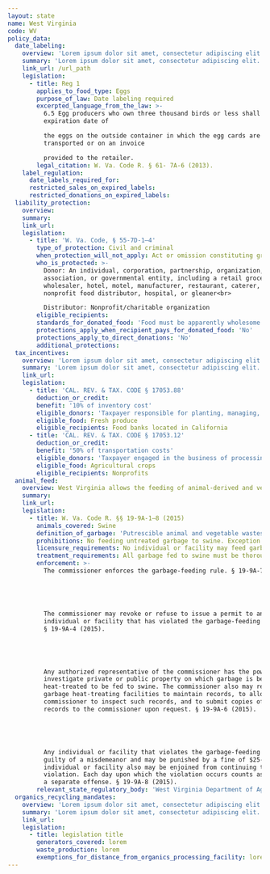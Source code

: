 ```yaml
---
layout: state
name: West Virginia
code: WV
policy_data:
  date_labeling:
    overview: 'Lorem ipsum dolor sit amet, consectetur adipiscing elit. Curabitur tellus mi, consequat at laoreet eget, vestibulum nec dolor. Vivamus volutpat quam ac quam bibendum rutrum.'
    summary: 'Lorem ipsum dolor sit amet, consectetur adipiscing elit. Curabitur tellus mi, consequat at laoreet eget, vestibulum nec dolor. Vivamus volutpat quam ac quam bibendum rutrum.'
    link_url: /url_path
    legislation:
      - title: Reg 1
        applies_to_food_type: Eggs
        purpose_of_law: Date labeling required
        excerpted_language_from_the_law: >-
          6.5 Egg producers who own three thousand birds or less shall denote the
          expiration date of

          the eggs on the outside container in which the egg cards are
          transported or on an invoice

          provided to the retailer.
        legal_citation: W. Va. Code R. § 61- 7A-6 (2013).
    label_regulation:
      date_labels_required_for: 
      restricted_sales_on_expired_labels:
      restricted_donations_on_expired_labels:
  liability_protection:
    overview:
    summary:
    link_url:
    legislation:
      - title: 'W. Va. Code, § 55-7D-1—4'
        type_of_protection: Civil and criminal
        when_protection_will_not_apply: Act or omission constituting gross negligence or intentional misconduct
        who_is_protected: >-
          Donor: An individual, corporation, partnership, organization,
          association, or governmental entity, including a retail grocer,
          wholesaler, hotel, motel, manufacturer, restaurant, caterer, farmer,
          nonprofit food distributor, hospital, or gleaner<br>

          Distributor: Nonprofit/charitable organization
        eligible_recipients:
        standards_for_donated_food: 'Food must be apparently wholesome (must meet all quality and health standards); includes donations of food not readily marketable due to appearance, age, freshness, grade, size, or surplus'
        protections_apply_when_recipient_pays_for_donated_food: 'No'
        protections_apply_to_direct_donations: 'No'
        additional_protections:
  tax_incentives:
    overview: 'Lorem ipsum dolor sit amet, consectetur adipiscing elit. Curabitur tellus mi, consequat at laoreet eget, vestibulum nec dolor. Vivamus volutpat quam ac quam bibendum rutrum.'
    summary: 'Lorem ipsum dolor sit amet, consectetur adipiscing elit. Curabitur tellus mi, consequat at laoreet eget, vestibulum nec dolor. Vivamus volutpat quam ac quam bibendum rutrum.'
    link_url:
    legislation:
      - title: 'CAL. REV. & TAX. CODE § 17053.88'
        deduction_or_credit:
        benefit: '10% of inventory cost'
        eligible_donors: 'Taxpayer responsible for planting, managing, and harvesting crops'
        eligible_food: Fresh produce
        eligible_recipients: Food banks located in California
      - title: 'CAL. REV. & TAX. CODE § 17053.12'
        deduction_or_credit:
        benefit: '50% of transportation costs'
        eligible_donors: 'Taxpayer engaged in the business of processing, distributing, or selling agricultural products'
        eligible_food: Agricultural crops
        eligible_recipients: Nonprofits
  animal_feed:
    overview: West Virginia allows the feeding of animal-derived and vegetable waste to swine provided that it has been properly heat-treated and fed by a licensed facility. Individuals may feed household garbage to their own swine without heat-treating it and without a permit.
    summary:
    link_url:
    legislation:
      - title: W. Va. Code R. §§ 19-9A-1–8 (2015)
        animals_covered: Swine
        definition_of_garbage: 'Putrescible animal and vegetable wastes resulting from the handling, preparation, cooking, and consumption of foods including animal carcasses or parts thereof. § 19-9A-1 (2015).'
        prohibitions: No feeding untreated garbage to swine. Exception for individual feeding household garbage. § 19-9A-2 (2015).
        licensure_requirements: No individual or facility may feed garbage to swine without first obtaining an annual license from the state. § 19-9A-2 (2015).
        treatment_requirements: All garbage fed to swine must be thoroughly heated to 212 degrees Fahrenheit for at least 30 minutes or else treated in some other manner approved by the commissioner. § 19-9A-5 (2015).
        enforcement: >-
          The commissioner enforces the garbage-feeding rule. § 19-9A-7 (2015).





          The commissioner may revoke or refuse to issue a permit to any
          individual or facility that has violated the garbage-feeding rule.
          § 19-9A-4 (2015).





          Any authorized representative of the commissioner has the power to
          investigate private or public property on which garbage is being
          heat-treated to be fed to swine. The commissioner also may require
          garbage heat-treating facilities to maintain records, to allow the
          commissioner to inspect such records, and to submit copies of such
          records to the commissioner upon request. § 19-9A-6 (2015).





          Any individual or facility that violates the garbage-feeding rule is
          guilty of a misdemeanor and may be punished by a fine of $25-$300. The
          individual or facility also may be enjoined from continuing the
          violation. Each day upon which the violation occurs counts as
          a separate offense. § 19-9A-8 (2015).
        relevant_state_regulatory_body: 'West Virginia Department of Agriculture (§ 19-9A-7 (2015)), <a href="http://www.agriculture.wv.gov/Pages/default.aspx">http://www.agriculture.wv.gov/Pages/default.aspx</a>.'
  organics_recycling_mandates:
    overview: 'Lorem ipsum dolor sit amet, consectetur adipiscing elit. Curabitur tellus mi, consequat at laoreet eget, vestibulum nec dolor. Vivamus volutpat quam ac quam bibendum rutrum.'
    summary: 'Lorem ipsum dolor sit amet, consectetur adipiscing elit. Curabitur tellus mi, consequat at laoreet eget, vestibulum nec dolor. Vivamus volutpat quam ac quam bibendum rutrum.'
    link_url:
    legislation:
      - title: legislation title
        generators_covered: lorem
        waste_production: lorem
        exemptions_for_distance_from_organics_processing_facility: lorem
---
```

